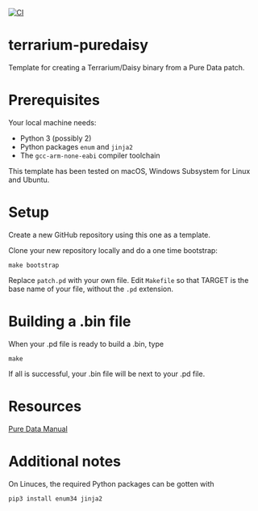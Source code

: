 [![CI](https://github.com/rhaleblian/terrarium-puredaisy/actions/workflows/CI.yml/badge.svg)](https://github.com/rhaleblian/terrarium-puredaisy/actions/workflows/CI.yml)

# terrarium-puredaisy
Template for creating a Terrarium/Daisy binary from a Pure Data patch.

# Prerequisites
Your local machine needs:

* Python 3 (possibly 2)
* Python packages `enum` and `jinja2`
* The `gcc-arm-none-eabi` compiler toolchain

This template has been tested on macOS, Windows Subsystem for Linux
and Ubuntu.

# Setup
Create a new GitHub repository using this one as a template.

Clone your new repository locally and do a one time bootstrap:

    make bootstrap

Replace `patch.pd` with your own file. Edit `Makefile` so that TARGET
is the base name of your file, without the `.pd` extension.

# Building a .bin file
When your .pd file is ready to build a .bin, type

    make
    
If all is successful, your .bin file will be next to your .pd file.

# Resources
[Pure Data Manual](http://write.flossmanuals.net/pure-data/introduction2/)

# Additional notes
On Linuces, the required Python packages can be gotten with

    pip3 install enum34 jinja2

